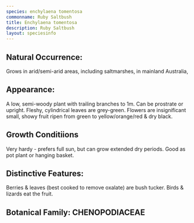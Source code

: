 ```yaml
---
species: enchylaena tomentosa
commonname: Ruby Saltbush
title: Enchylaena tomentosa
description: Ruby Saltbush
layout: speciesinfo
---
```


## Natural Occurrence:
Grows in arid/semi-arid areas, including
saltmarshes, in mainland Australia,

## Appearance:
A low, semi-woody plant with trailing
branches to 1m. Can be prostrate or
upright. Fleshy, cylindrical leaves are
grey-green. Flowers are insignificant
small, showy fruit ripen from green to
yellow/orange/red & dry black.

## Growth Conditiions
Very hardy - prefers full sun, but can grow
extended dry periods. Good as pot plant or
hanging basket.

## Distinctive Features:
Berries & leaves (best cooked to remove oxalate) are bush
tucker. Birds & lizards eat the fruit.

## Botanical Family: CHENOPODIACEAE
